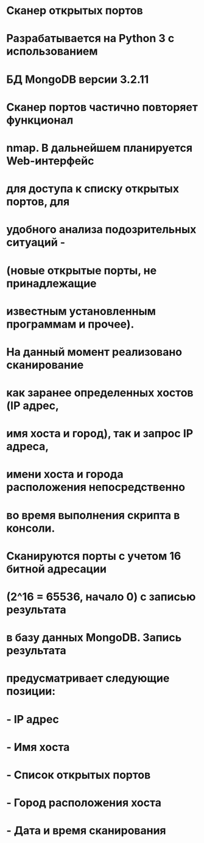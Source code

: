 # Сканер открытых портов
# Разрабатывается на Python 3 с использованием
# БД MongoDB версии 3.2.11
#
# Сканер портов частично повторяет функционал
# nmap. В дальнейшем планируется Web-интерфейс
# для доступа к списку открытых портов, для
# удобного анализа подозрительных ситуаций -
# (новые открытые порты, не принадлежащие 
# известным установленным программам и прочее).
#
# На данный момент реализовано сканирование
# как заранее определенных хостов (IP адрес, 
# имя хоста и город), так и запрос IP адреса,
# имени хоста и города расположения непосредственно
# во время выполнения скрипта в консоли. 
#
# Сканируются порты с учетом 16 битной адресации 
# (2^16 = 65536, начало 0) с записью результата 
# в базу данных MongoDB. Запись результата 
# предусматривает следующие позиции:
# 		- IP адрес
#		- Имя хоста
#		- Список открытых портов
#		- Город расположения хоста
#		- Дата и время сканирования

